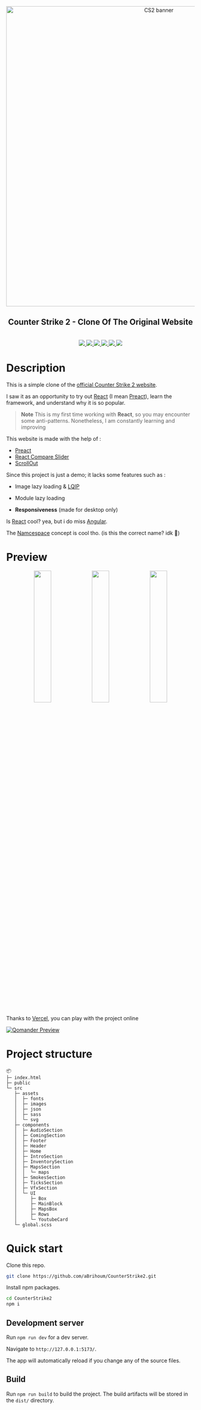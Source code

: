 <div align="center">
<img width="800" src="https://i.ibb.co/mtXFrjC/banner-shadow.webp" alt="CS2 banner">

## Counter Strike 2 - Clone Of The Original Website

<br />
<a href="https://preactjs.com/" target="_blank" rel="noopener noreferrer">
<img src="https://img.shields.io/badge/Preact-673AB8?style=for-the-badge&logo=preact">
</a>
<a href="https://vitejs.dev/" target="_blank" rel="noopener noreferrer">
<img src="https://img.shields.io/badge/Vite-B73BFE?style=for-the-badge&logo=vite&logoColor=FFD62E">
</a>
<a href="https://www.typescriptlang.org/" target="_blank" rel="noopener noreferrer">
<img src="https://img.shields.io/badge/TypeScript-007ACC?style=for-the-badge&logo=typescript&logoColor=white">
</a>
<a href="https://sass-lang.com/" target="_blank" rel="noopener noreferrer">
<img src="https://img.shields.io/badge/Sass-CC6699?style=for-the-badge&logo=sass&logoColor=white">
</a>
<a href="https://counter-strike2.vercel.app/" target="_blank" rel="noopener noreferrer">
<img src="https://img.shields.io/badge/Vercel-preview%20online-green?style=for-the-badge&logo=vercel">
</a>
<a href="https://github1s.com/aBrihoum/CounterStrike2/blob/HEAD/src/main.tsx" target="_blank" rel="noopener noreferrer">
<img src="https://img.shields.io/badge/github1s-View%20project-blue?style=for-the-badge&logo=github">
</a>

</div>

# Description

This is a simple clone of the [official Counter Strike 2 website](https://www.counter-strike.net/cs2).

I saw it as an opportunity to try out [React](https://react.dev/) (I mean [Preact](https://preactjs.com/)), learn the framework, and understand why it is so popular.

> **Note**
> This is my first time working with **React**, so you may encounter some anti-patterns. Nonetheless, I am constantly learning and improving

This website is made with the help of :

- [Preact](https://preactjs.com/)
- [React Compare Slider](https://react-compare-slider.vercel.app/)
- [ScrollOut](https://scroll-out.github.io/)

Since this project is just a demo; it lacks some features such as :

- Image lazy loading & [LQIP](https://cloudinary.com/blog/low_quality_image_placeholders_lqip_explained)

- Module lazy loading

- **Responsiveness** (made for desktop only)

Is [React](https://react.dev/) cool? yea, but i do miss [Angular](https://angular.io/).

The [Namcespace](https://medium.com/@kunukn_95852/react-components-with-namespace-f3d169feaf91) concept is cool tho. (is this the correct name? idk 🤭)

# Preview

<div align="center">

<img src="https://i.ibb.co/D9w8dKw/prev1.webp" width="30%"></img> <img src="https://i.ibb.co/ZYHWz8D/prev2.webp" width="30%"></img> <img src="https://i.ibb.co/8zCR5js/prev3.webp" width="30%"></img>

</div>

Thanks to [Vercel](https://vercel.com/), you can play with the project online

[![Qomander Preview](https://img.shields.io/badge/Vercel-preview%20online-green?style=for-the-badge&logo=vercel)](https://counter-strike2.vercel.app/)

# Project structure

```
📦
├─ index.html
├─ public
└─ src
   ├─ assets
   │  ├─ fonts
   │  ├─ images
   │  ├─ json
   │  ├─ sass
   │  └─ svg
   ├─ components
   │  ├─ AudioSection
   │  ├─ ComingSection
   │  ├─ Footer
   │  ├─ Header
   │  ├─ Home
   │  ├─ IntroSection
   │  ├─ InventorySection
   │  ├─ MapsSection
   │  │  └─ maps
   │  ├─ SmokesSection
   │  ├─ TicksSection
   │  ├─ VfxSection
   │  └─ UI
   │     ├─ Box
   │     ├─ MainBlock
   │     ├─ MapsBox
   │     ├─ Rows
   │     └─ YoutubeCard
   └─ global.scss
```

# Quick start

Clone this repo.

```bash
git clone https://github.com/aBrihoum/CounterStrike2.git
```

Install npm packages.

```bash
cd CounterStrike2
npm i
```

## Development server

Run `npm run dev` for a dev server.

Navigate to `http://127.0.0.1:5173/`.

The app will automatically reload if you change any of the source files.

## Build

Run `npm run build` to build the project. The build artifacts will be stored in the `dist/` directory.
